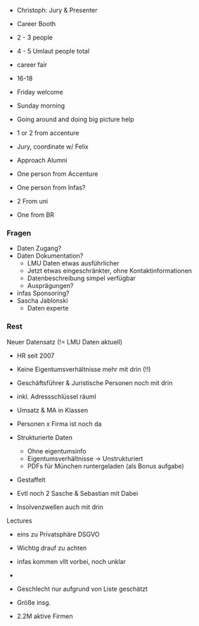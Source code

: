 - Christoph: Jury & Presenter
- Career Booth

- 2 - 3 people
- 4 - 5 Umlaut people total
- career fair
- 16-18
- Friday welcome
- Sunday morning
- Going around and doing big picture help

- 1 or 2 from accenture


- Jury, coordinate w/ Felix
- Approach Alumni
- One person from Accenture
- One person from Infas?
- 2 From uni
- One from BR


### Fragen
- Daten Zugang?
- Daten Dokumentation?
	- LMU Daten etwas ausführlicher
	- Jetzt etwas eingeschränkter, ohne Kontaktinformationen
	- Datenbeschreibung simpel verfügbar
	- Ausprägungen?
- infas Sponsoring?
- Sascha Jablonski
	- Daten experte

### Rest
Neuer Datensatz (!= LMU Daten aktuell)
- HR seit 2007
- Keine Eigentumsverhältnisse mehr mit drin (!!)
- Geschäftsführer & Juristische Personen noch mit drin
- inkl. Adressschlüssel räuml
- Umsatz & MA in Klassen
- Personen x Firma ist noch da

- Strukturierte Daten
	- Ohne eigentumsinfo
	- Eigentumsverhältnisse -> Unstrukturiert
	- PDFs für München runtergeladen (als Bonus aufgabe)

- Gestaffelt

- Evtl noch 2 Sasche & Sebastian mit Dabei
- Insolvenzwellen auch mit drin

Lectures
- eins zu Privatsphäre DSGVO
- Wichtig drauf zu achten

- infas kommen vllt vorbei, noch unklar
- 

- Geschlecht nur aufgrund von Liste geschätzt
- Größe insg.
- 2.2M aktive Firmen

